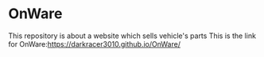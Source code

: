 # OnWare
This repository is about a website which sells vehicle's parts
This is the link for OnWare:https://darkracer3010.github.io/OnWare/
